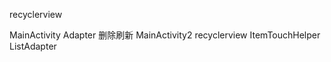 recyclerview

MainActivity 
    Adapter 删除刷新
MainActivity2
    recyclerview ItemTouchHelper
    ListAdapter
